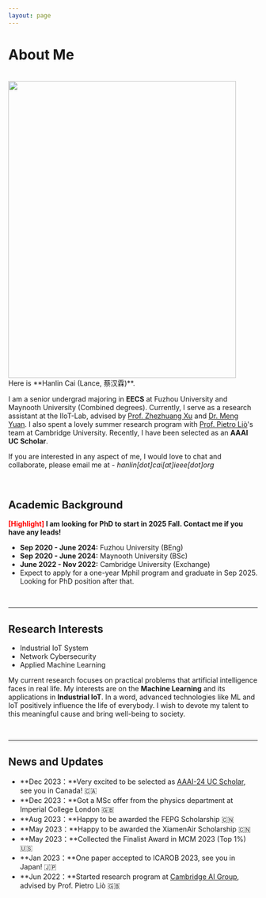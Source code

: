 ```yaml
---
layout: page
---
```


# About Me
<br>
<img src="{{ site.url }}/images/lifephoto2.jpg" width="460" height="600">
<br>
Here is **Hanlin Cai (Lance, 蔡汉霖)**.

I am a senior undergrad majoring in **EECS** at Fuzhou University and Maynooth University (Combined degrees). Currently, I serve as a research assistant at the IIoT-Lab, advised by [Prof. Zhezhuang Xu](https://www.researchgate.net/profile/Zhezhuang-Xu) and [Dr. Meng Yuan](https://www.researchgate.net/profile/Meng-Yuan-4). I also spent a lovely summer research program with [Prof. Pietro Liò](https://www.cl.cam.ac.uk/~pl219/)'s team at Cambridge University. Recently, I have been selected as an **AAAI UC Scholar**.

If you are interested in any aspect of me, I would love to chat and collaborate, please email me at - *hanlin[dot]cai[at]ieee[dot]org*

<br>

## Academic Background

**<font color='red'>[Highlight]</font> I am looking for PhD to start in 2025 Fall. Contact me if you have any leads!**

- **Sep 2020 - June 2024:** Fuzhou University (BEng)
- **Sep 2020 - June 2024:** Maynooth University (BSc)
- **June 2022 - Nov 2022:** Cambridge University (Exchange)
- Expect to apply for a one-year Mphil program and graduate in Sep 2025. Looking for PhD position after that.

<br>

---

## Research Interests

- Industrial IoT System
- Network Cybersecurity
- Applied Machine Learning

My current research focuses on practical problems that artificial intelligence faces in real life. My interests are on the **Machine Learning** and its applications in **Industrial IoT**. In a word, advanced technologies like ML and IoT positively influence the life of everybody.  I wish to devote my talent to this meaningful cause and bring well-being to society.

<br>

---

## News and Updates

- **Dec 2023：**Very excited to be selected as [AAAI-24 UC Scholar](https://aaai-uc.github.io/), see you in Canada! 🇨🇦
- **Dec 2023：**Got a MSc offer from the physics department at Imperial College London 🇬🇧
- **Aug 2023：**Happy to be awarded the FEPG Scholarship 🇨🇳
- **May 2023：**Happy to be awarded the XiamenAir Scholarship 🇨🇳
- **May 2023：**Collected the Finalist Award in MCM 2023 (Top 1%) 🇺🇸
- **Jan 2023：**One paper accepted to ICAROB 2023, see you in Japan! 🇯🇵
- **Jun 2022：**Started research program at [Cambridge AI Group](https://www.cl.cam.ac.uk/research/ai/), advised by Prof. Pietro Liò 🇬🇧

<br>

